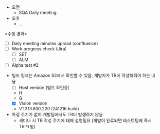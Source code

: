 - 오전
	- SQA Daily meeting
- 오후
	- ...

<수행 경과>
- [ ] Daily meeting minutes upload (confluence)
- [ ] Work progress check (Jira)
	- [ ] SET
	- [ ] ALM

- [ ] Alpha test #2
- 빌드 링크는 Amazon S3에서 확인할 수 있음, 개발자가 TR에 작성해줘야 하는 내용
	- [ ] Host version (빌드 확인중)
	- H
	- G
	- [x] Vision version
	- V1.313.800.220 (241216 build)
- 특정 주기가 없어 개발팀에서도 TR이 발생하지 않음
	- 세미나 시 TR 작성 주기에 대해 설명필요 (개발이 완료되면 테스트팀에 즉시 TR 요청)
